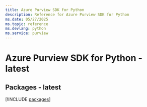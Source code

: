 ```yaml
---
title: Azure Purview SDK for Python
description: Reference for Azure Purview SDK for Python
ms.date: 05/27/2025
ms.topic: reference
ms.devlang: python
ms.service: purview
---
```

# Azure Purview SDK for Python - latest
## Packages - latest
[!INCLUDE [packages](purview-index.md)]